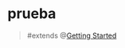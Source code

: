 # prueba

> #extends @[Getting Started](mention://5dfc7168-691f-402a-b91c-eb660c9e8716/document/497de359-b882-4cfc-810f-9a94aea55137)